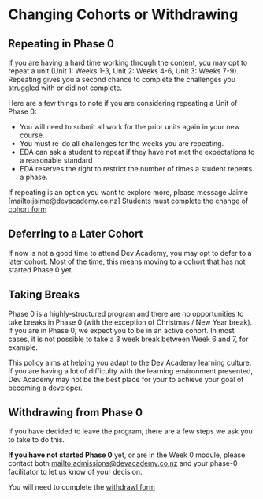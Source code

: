 # Changing Cohorts or Withdrawing

## Repeating in Phase 0

If you are having a hard time working through the content, you may opt to repeat a unit (Unit 1: Weeks 1-3, Unit 2: Weeks 4-6, Unit 3: Weeks 7-9). Repeating gives you a second chance to complete the challenges you struggled with or did not complete.

Here are a few things to note if you are considering repeating a Unit of Phase 0:
* You will need to submit all work for the prior units again in your new course.
* You must re-do all challenges for the weeks you are repeating.
* EDA can ask a student to repeat if they have not met the expectations to a reasonable standard
* EDA reserves the right to restrict the number of times a student repeats a phase.

If repeating is an option you want to explore more, please message Jaime [mailto:jaime@devacademy.co.nz]
Students must complete the [change of cohort form](http://goo.gl/forms/WHZK8bbvlK)

## Deferring to a Later Cohort

If now is not a good time to attend Dev Academy, you may opt to defer to a later cohort. Most of the time, this means moving to a cohort that has not started Phase 0 yet.

## Taking Breaks
Phase 0 is a highly-structured program and there are no opportunities to take breaks in Phase 0 (with the exception of Christmas / New Year break). If you are in Phase 0, we expect you to be in an active cohort. In most cases, it is not possible to take a 3 week break between Week 6 and 7, for example.

This policy aims at helping you adapt to the Dev Academy learning culture. If you are having a lot of difficulty with the learning environment presented, Dev Academy may not be the best place for your to achieve your goal of becoming a developer.

## Withdrawing from Phase 0
If you have decided to leave the program, there are a few steps we ask you to take to do this.

**If you have not started Phase 0** yet, or are in the Week 0 module, please contact both <mailto:admissions@devacademy.co.nz> and your phase-0 facilitator to let us know of your decision.

You will need to complete the [withdrawl form](http://goo.gl/forms/heEV7aH0zh)

